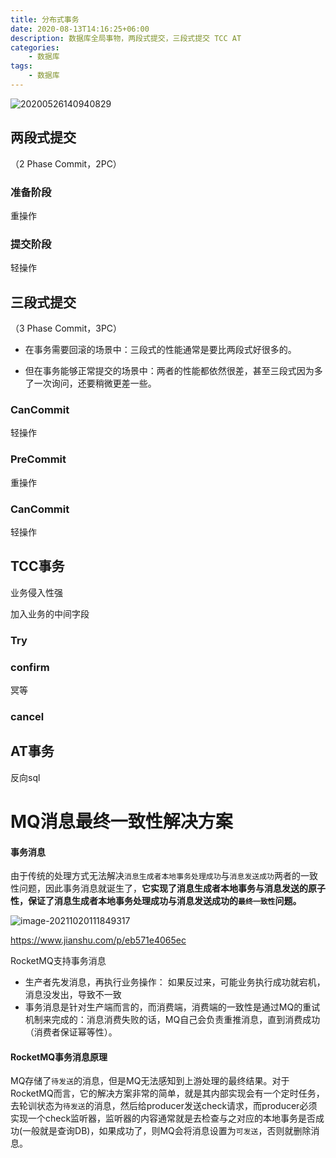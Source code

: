 ```yaml
---
title: 分布式事务
date: 2020-08-13T14:16:25+06:00
description: 数据库全局事物，两段式提交，三段式提交 TCC AT
categories:                                 
    - 数据库
tags:
    - 数据库
---
```


![20200526140940829](https://fengzhenbing.github.io/img/picgo/20200526140940829.png)

## 两段式提交

（2 Phase Commit，2PC）

### **准备阶段**

重操作

### **提交阶段**

轻操作

## 三段式提交

（3 Phase Commit，3PC）

* 在事务需要回滚的场景中：三段式的性能通常是要比两段式好很多的。

* 但在事务能够正常提交的场景中：两者的性能都依然很差，甚至三段式因为多了一次询问，还要稍微更差一些。



### **CanCommit**

轻操作

### **PreCommit**

重操作

### **CanCommit**

轻操作





## TCC事务

业务侵入性强

加入业务的中间字段

### Try 

###  confirm

冥等

###  cancel







## AT事务

反向sql





# MQ消息最终一致性解决方案



#### 事务消息

由于传统的处理方式无法解决`消息生成者本地事务处理成功`与`消息发送成功`两者的一致性问题，因此事务消息就诞生了，**它实现了消息生成者本地事务与消息发送的原子性，保证了消息生成者本地事务处理成功与消息发送成功的`最终一致性`问题。**

 ![image-20211020111849317](https://fengzhenbing.github.io/img/picgo/image-20211020111849317.png)

https://www.jianshu.com/p/eb571e4065ec

RocketMQ支持事务消息

* 生产者先发消息，再执行业务操作： 如果反过来，可能业务执行成功就宕机，消息没发出，导致不一致
* 事务消息是针对生产端而言的，而消费端，消费端的一致性是通过MQ的重试机制来完成的：消息消费失败的话，MQ自己会负责重推消息，直到消费成功（消费者保证幂等性）。



#### RocketMQ事务消息原理

MQ存储了`待发送`的消息，但是MQ无法感知到上游处理的最终结果。对于RocketMQ而言，它的解决方案非常的简单，就是其内部实现会有一个定时任务，去轮训状态为`待发送`的消息，然后给producer发送check请求，而producer必须实现一个check监听器，监听器的内容通常就是去检查与之对应的本地事务是否成功(一般就是查询DB)，如果成功了，则MQ会将消息设置为`可发送`，否则就删除消息。 